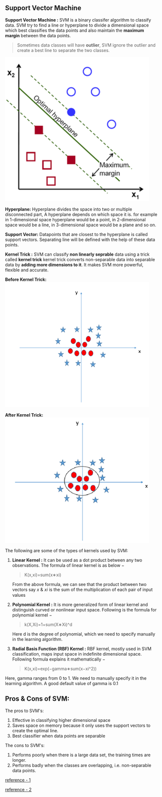 **Support Vector Machine**
---

**Support Vector Machine :** SVM is a binary classifer algorithm to classify data. 
SVM try to find a line or hyperplane to divide a dimensional space which best classifies the data points and also maintain the 
**maximum margin** between the data points. 
> Sometimes data classes will have **outlier**, SVM ignore the outlier and create a best line to separate the two classes. 



!["SVM"](/Images/optimal_hyperplane.png)


**Hyperplane:** Hyperplane divides the space into two or multiple disconnected part, A hyperplane depends on which space it is. for example in 1-dimensional space hyperplane would be a point, in 2-dimensional space would be a line, in 3-dimensional space would be a plane and so on. 

**Support Vector:**  Datapoints that are closest to the hyperplane is called support vectors. Separating line will be defined with the help of these data points.


**Kernel Trick :** SVM can classify **non linearly seprable** data using a trick called **kernel trick** 
kernel trick converts non-separable data into separable data by **adding more dimensions to it**. It makes SVM more powerful, flexible and accurate. 

**Before Kernel Trick:**
!["SVM"](/Images/SVM_Kernal.png)

**After Kernel Trick:**
!["SVM"](/Images/SVM_Kernel2.png)


The following are some of the types of kernels used by SVM: 

1. **Linear Kernel :** It can be used as a dot product between any two observations. The formula of linear kernel is as below −

    > K(x,xi)=sum(x∗xi)

    From the above formula, we can see that the product between two vectors say 𝑥 & 𝑥𝑖 is the sum of the multiplication of each pair of input values

2. **Polynomial Kernel :** It is more generalized form of linear kernel and distinguish curved or nonlinear input space. Following is the formula for polynomial kernel −

    >k(X,Xi)=1+sum(X∗Xi)^d

    Here d is the degree of polynomial, which we need to specify manually in the learning algorithm.

3. **Radial Basis Function (RBF) Kernel :** RBF kernel, mostly used in SVM classification, maps input space in indefinite dimensional space. Following formula explains it mathematically −

    >K(x,xi)=exp(−gamma∗sum(x−xi^2))   

Here, gamma ranges from 0 to 1. We need to manually specify it in the learning algorithm. A good default value of gamma is 0.1

**Pros & Cons of SVM:**
---

The pros to SVM's:

1. Effective in classifying higher dimensional space
2. Saves space on memory because it only uses the support vectors to create the optimal line.
3. Best classifier when data points are separable

The cons to SVM's:

1. Performs poorly when there is a large data set, the training times are longer.
2. Performs badly when the classes are overlapping, i.e. non-separable data points.





[reference - 1](https://www.tutorialspoint.com/machine_learning_with_python/machine_learning_with_python_classification_algorithms_support_vector_machine.htm)

[reference - 2](https://github.com/machinelearningmindset/machine-learning-course/blob/master/docs/source/content/supervised/linear_SVM.rst)
